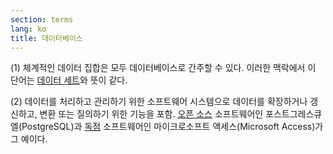 ```yaml
---
section: terms
lang: ko
title: 데이터베이스
---
```


(1) 체계적인 데이터 집합은 모두 데이터베이스로 간주할 수 있다. 이러한 맥락에서 이 단어는 [데이터 세트](../dataset/)와 뜻이 같다.

(2) 데이터를 처리하고 관리하기 위한 소프트웨어 시스템으로 데이터를 확장하거나 갱신하고, 변환 또는 질의하기 위한 기능을 포함. [오픈 소스](../open-source/) 소프트웨어인 포스트그레스큐엘(PostgreSQL)과 [독점](../proprietary/) 소프트웨어인 마이크로소프트 액세스(Microsoft Access)가 그 예이다.
